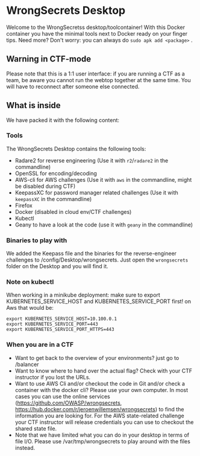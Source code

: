 # WrongSecrets Desktop

Welcome to the WrongSecretss desktop/toolcontainer! With this Docker container you have the minimal tools next to Docker ready on your finger tips.
Need more? Don't worry: you can always do `sudo apk add <package>` .

## Warning in CTF-mode

Please note that this is a 1:1 user interface: if you are running a CTF as a team, be aware you cannot run the webtop together at the same time. You will have to reconnect after someone else connected.

## What is inside

We have packed it with the following content:

### Tools

The WrongSecrets Desktop contains the following tools:

- Radare2 for reverse engineering (Use it with `r2`/`radare2` in the commandline)
- OpenSSL for encoding/decoding
- AWS-cli for AWS challenges (Use it with `aws` in the commandline, might be disabled during CTF)
- KeepassXC for password manager related challenges (Use it with `keepassXC` in the commandline)
- Firefox
- Docker (disabled in cloud env/CTF challenges)
- Kubectl
- Geany to have a look at the code (use it with `geany` in the commandline)

### Binaries to play with

We added the Keepass file and the binaries for the reverse-engineer challenges to /config/Desktop/wrongsecrets.
Just open the `wrongsecrets` folder on the Desktop and you will find it.

### Note on kubectl

When working in a minikube deployment: make sure to export KUBERNETES_SERVICE_HOST and KUBERNETES_SERVICE_PORT first!
on Aws that would be:

```shell
export KUBERNETES_SERVICE_HOST=10.100.0.1
export KUBERNETES_SERVICE_PORT=443
export KUBERNETES_SERVICE_PORT_HTTPS=443
```

### When you are in a CTF

- Want to get back to the overview of your environments? just go to /balancer
- Want to know where to hand over the actual flag? Check with your CTF instructor if you lost the URLs.
- Want to use AWS Cli and/or checkout the code in Git and/or check a container with the docker cli? Please use your own computer. In most cases you can use the online services (https://github.com/OWASP/wrongsecrets, https://hub.docker.com/r/jeroenwillemsen/wrongsecrets) to find the information you are looking for. For the AWS state-related challenge your CTF instructor will release credentials you can use to checkout the shared state file.
- Note that we have limited what you can do in your desktop in terms of file I/O. Please use /var/tmp/wrongsecrets to play around with the files instead.

